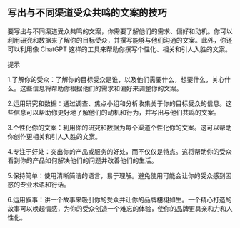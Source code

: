 ## 写出与不同渠道受众共鸣的文案的技巧

要写出与不同渠道受众共鸣的文案，你需要了解他们的需求、偏好和动机。你可以利用研究和数据来了解你的目标受众，并撰写能够与他们沟通的文案。此外，你还可以利用像 ChatGPT 这样的工具来帮助你撰写个性化、相关和引人入胜的文案。

提示

1.了解你的受众：了解你的目标受众是谁，以及他们需要什么，想要什么，关心什么。这些信息将帮助你根据他们的需求和偏好来调整你的文案。

2.运用研究和数据：通过调查、焦点小组和分析收集关于你的目标受众的信息。这些信息可以帮助你更好地了解他们的动机和行为，并写出与他们共鸣的文案。

3.个性化你的文案：利用你的研究和数据为每个渠道个性化你的文案。这可以帮助你创作更相关和引人入胜的文案。

4.专注于好处：突出你的产品或服务的好处，而不仅仅是特点。这将帮助你的受众看到你的产品如何解决他们的问题并改善他们的生活。

5.保持简单：使用清晰简洁的语言，易于理解。避免使用可能会让你的受众感到困惑的专业术语和行话。

6.运用叙事：讲一个故事来吸引你的受众并让你的品牌栩栩如生。一个精心打造的故事可以唤起情感，为你的受众创造一个难忘的体验，使你的品牌更具亲和力和人性化。
